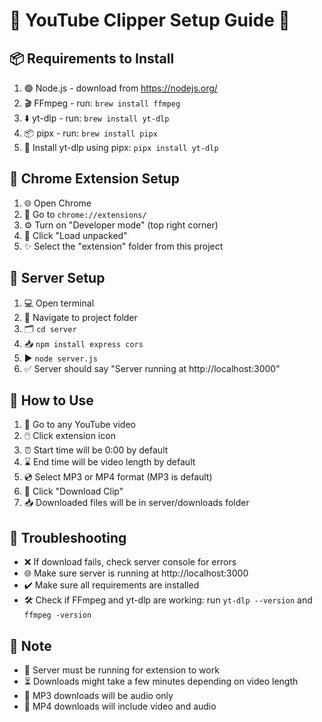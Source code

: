 # 🌸 YouTube Clipper Setup Guide 🌸

## 📦 Requirements to Install
1. 🟢 Node.js - download from https://nodejs.org/
2. 🎬 FFmpeg - run: `brew install ffmpeg`
3. ⬇️ yt-dlp - run: `brew install yt-dlp`
4. 📦 pipx - run: `brew install pipx`
5. 🔧 Install yt-dlp using pipx: `pipx install yt-dlp`

## 🔮 Chrome Extension Setup
1. 🌐 Open Chrome
2. 🎯 Go to `chrome://extensions/`
3. ⚙️ Turn on "Developer mode" (top right corner)
4. 📂 Click "Load unpacked"
5. ✨ Select the "extension" folder from this project

## 🚀 Server Setup
1. 💻 Open terminal
2. 📁 Navigate to project folder
3. 🗂️ `cd server`
4. 📥 `npm install express cors`
5. ▶️ `node server.js`
6. ✅ Server should say "Server running at http://localhost:3000"

## 🎀 How to Use
1. 🎥 Go to any YouTube video
2. 🖱️ Click extension icon
3. ⏰ Start time will be 0:00 by default
4. ⌛ End time will be video length by default
5. 💿 Select MP3 or MP4 format (MP3 is default)
6. 💫 Click "Download Clip"
7. 📥 Downloaded files will be in server/downloads folder

## 🔧 Troubleshooting
- ❌ If download fails, check server console for errors
- 🌐 Make sure server is running at http://localhost:3000
- ✔️ Make sure all requirements are installed
- 🛠️ Check if FFmpeg and yt-dlp are working: run `yt-dlp --version` and `ffmpeg -version`

## 📝 Note
- 🔄 Server must be running for extension to work
- ⏳ Downloads might take a few minutes depending on video length
- 🎵 MP3 downloads will be audio only
- 🎥 MP4 downloads will include video and audio